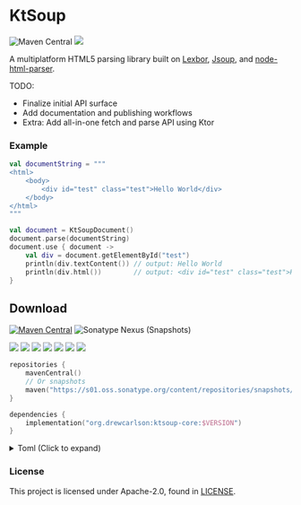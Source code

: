# KtSoup

![Maven Central](https://img.shields.io/maven-central/v/org.drewcarlson/ksoup-core-jvm?label=maven&color=blue)
![](https://github.com/DrewCarlson/KtSoup/workflows/Tests/badge.svg)

A multiplatform HTML5 parsing library built on [Lexbor](https://github.com/lexbor/lexbor), [Jsoup](https://jsoup.org/), and [node-html-parser](https://github.com/taoqf/node-html-parser).

TODO:
 - Finalize initial API surface
 - Add documentation and publishing workflows
 - Extra: Add all-in-one fetch and parse API using Ktor

### Example

```kotlin
val documentString = """
<html>
    <body>
        <div id="test" class="test">Hello World</div>
    </body>
</html>
"""

val document = KtSoupDocument()
document.parse(documentString)
document.use { document ->
    val div = document.getElementById("test")
    println(div.textContent()) // output: Hello World
    println(div.html())        // output: <div id="test" class="test">Hello World</div>
}

```


## Download

[![Maven Central](https://img.shields.io/maven-central/v/org.drewcarlson/ktsoup-core-jvm?label=maven&color=blue)](https://search.maven.org/search?q=g:org.drewcarlson%20a:objectstore-*)
![Sonatype Nexus (Snapshots)](https://img.shields.io/nexus/s/org.drewcarlson/ktsoup-core-jvm?server=https%3A%2F%2Fs01.oss.sonatype.org)

![](https://img.shields.io/static/v1?label=&message=Platforms&color=grey)
![](https://img.shields.io/static/v1?label=&message=Js&color=blue)
![](https://img.shields.io/static/v1?label=&message=Jvm&color=blue)
![](https://img.shields.io/static/v1?label=&message=Linux&color=blue)
![](https://img.shields.io/static/v1?label=&message=macOS&color=blue)
![](https://img.shields.io/static/v1?label=&message=Windows&color=blue)
![](https://img.shields.io/static/v1?label=&message=iOS&color=blue)

```kotlin
repositories {
    mavenCentral()
    // Or snapshots
    maven("https://s01.oss.sonatype.org/content/repositories/snapshots/")
}

dependencies {
    implementation("org.drewcarlson:ktsoup-core:$VERSION")
}
```

<details>
<summary>Toml (Click to expand)</summary>

```toml
[versions]
ktsoup = "1.0.0-SNAPSHOT"

[libraries]
ktsoup-core = { module = "org.drewcarlson:ktsoup-core", version.ref = "ktsoup" }
```
</details>


### License

This project is licensed under Apache-2.0, found in [LICENSE](LICENSE).
